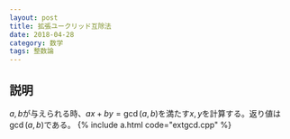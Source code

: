 ```yaml
---
layout: post
title: 拡張ユークリッド互除法
date: 2018-04-28
category: 数学
tags: 整数論
---
```


## 説明
$a, b$が与えられる時、$ax+by= \gcd (a, b)$を満たす$x, y$を計算する。返り値は$\gcd (a, b)$である。
{% include a.html code="extgcd.cpp" %}